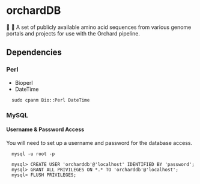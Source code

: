 # orchardDB
:apple: :deciduous_tree: A set of publicly available amino acid sequences from various genome portals and projects for use with the Orchard pipeline.


## Dependencies
### Perl
 * Bioperl
 * DateTime
 
```
  sudo cpanm Bio::Perl DateTime
```
### MySQL
#### Username & Password Access
You will need to set up a username and password for the database access.
```
  mysql -u root -p
  
  mysql> CREATE USER 'orcharddb'@'localhost' IDENTIFIED BY 'password';
  mysql> GRANT ALL PRIVILEGES ON *.* TO 'orcharddb'@'localhost';
  mysql> FLUSH PRIVILEGES;
```
